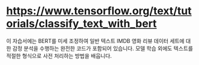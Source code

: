 # https://www.tensorflow.org/text/tutorials/classify_text_with_bert

이 자습서에는 BERT를 미세 조정하여 일반 텍스트 IMDB 영화 리뷰 데이터 세트에 대한 감정 분석을 수행하는 완전한 코드가 포함되어 있습니다.
모델 학습 외에도 텍스트를 적절한 형식으로 사전 처리하는 방법을 배웁니다.